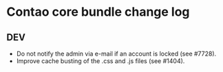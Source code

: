 # Contao core bundle change log

## DEV

 * Do not notify the admin via e-mail if an account is locked (see #7728).
 * Improve cache busting of the .css and .js files (see #1404).

